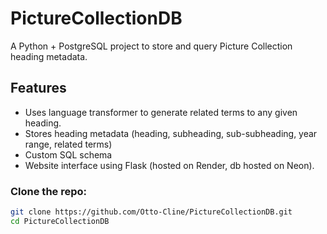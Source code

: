 # PictureCollectionDB

A Python + PostgreSQL project to store and query Picture Collection heading metadata.

## Features
- Uses language transformer to generate related terms to any given heading.
- Stores heading metadata (heading, subheading, sub-subheading, year range, related terms)
- Custom SQL schema
- Website interface using Flask (hosted on Render, db hosted on Neon).

 
### Clone the repo:

   ```bash
   git clone https://github.com/Otto-Cline/PictureCollectionDB.git
   cd PictureCollectionDB
